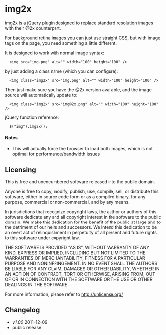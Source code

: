 img2x
========

img2x is a jQuery plugin designed to replace standard resolution images with their @2x counterpart.

For background retina images you can just use straight CSS, but with image tags on the page, you need something a little different.

It is designed to work with normal image syntax:

      <img src="img.png" alt="" width="100" height="100" />

by just adding a class name (which you can configure):

      <img class="img2x" src="img.png" alt="" width="100" height="100" />

Then just make sure you have the @2x version available, and the image source will automatically update to:

      <img class="img2x" src="img@2x.png" alt="" width="100" height="100" />

jQuery function reference:

      $("img").img2x();

#### Notes

* This will actually force the browser to load both images, which is not optimal for performance/bandwidth issues

## Licensing

This is free and unencumbered software released into the public domain.

Anyone is free to copy, modify, publish, use, compile, sell, or
distribute this software, either in source code form or as a compiled
binary, for any purpose, commercial or non-commercial, and by any
means.

In jurisdictions that recognize copyright laws, the author or authors
of this software dedicate any and all copyright interest in the
software to the public domain. We make this dedication for the benefit
of the public at large and to the detriment of our heirs and
successors. We intend this dedication to be an overt act of
relinquishment in perpetuity of all present and future rights to this
software under copyright law.

THE SOFTWARE IS PROVIDED "AS IS", WITHOUT WARRANTY OF ANY KIND,
EXPRESS OR IMPLIED, INCLUDING BUT NOT LIMITED TO THE WARRANTIES OF
MERCHANTABILITY, FITNESS FOR A PARTICULAR PURPOSE AND NONINFRINGEMENT.
IN NO EVENT SHALL THE AUTHORS BE LIABLE FOR ANY CLAIM, DAMAGES OR
OTHER LIABILITY, WHETHER IN AN ACTION OF CONTRACT, TORT OR OTHERWISE,
ARISING FROM, OUT OF OR IN CONNECTION WITH THE SOFTWARE OR THE USE OR
OTHER DEALINGS IN THE SOFTWARE.

For more information, please refer to <http://unlicense.org/>

## Changelog

* _v1.00_ 2011-12-09
 * public release